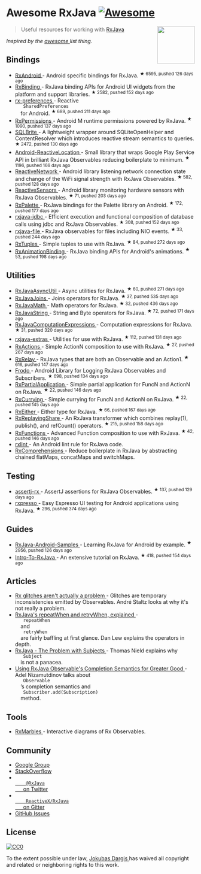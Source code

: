 <h1>
 Awesome RxJava
 <a href="https://github.com/sindresorhus/awesome">
  <img alt="Awesome" src="https://cdn.rawgit.com/sindresorhus/awesome/d7305f38d29fed78fa85652e3a63e154dd8e8829/media/badge.svg"/>
 </a>
</h1>
<p>
 <a href="http://reactivex.io/">
  <img align="right" src="http://reactivex.io/assets/Rx_Logo_S.png" width="100"/>
 </a>
</p>
<blockquote>
 <p>
  Useful resources for working with
  <a href="https://github.com/ReactiveX/RxJava">
   RxJava
  </a>
 </p>
</blockquote>
<p>
 <em>
  Inspired by the
  <a href="https://github.com/sindresorhus/awesome">
   awesome
  </a>
  list thing.
 </em>
</p>
<h2>
 Bindings
</h2>
<ul>
 <li>
  <a href="https://github.com/ReactiveX/RxAndroid">
   RxAndroid
  </a>
  - Android specific bindings for RxJava.
  <sup>
   &#9733 6595, pushed 126 days ago
  </sup>
 </li>
 <li>
  <a href="https://github.com/JakeWharton/RxBinding">
   RxBinding
  </a>
  - RxJava binding APIs for Android UI widgets from the platform and support libraries.
  <sup>
   &#9733 2582, pushed 152 days ago
  </sup>
 </li>
 <li>
  <a href="https://github.com/f2prateek/rx-preferences">
   rx-preferences
  </a>
  - Reactive
  <code>
   SharedPreferences
  </code>
  for Android.
  <sup>
   &#9733 689, pushed 211 days ago
  </sup>
 </li>
 <li>
  <a href="https://github.com/tbruyelle/RxPermissions">
   RxPermissions
  </a>
  - Android M runtime permissions powered by RxJava.
  <sup>
   &#9733 1090, pushed 137 days ago
  </sup>
 </li>
 <li>
  <a href="https://github.com/square/sqlbrite">
   SQLBrite
  </a>
  - A lightweight wrapper around SQLiteOpenHelper and ContentResolver which introduces reactive stream semantics to queries.
  <sup>
   &#9733 2472, pushed 130 days ago
  </sup>
 </li>
 <li>
  <a href="https://github.com/mcharmas/Android-ReactiveLocation">
   Android-ReactiveLocation
  </a>
  - Small library that wraps Google Play Service API in brilliant RxJava Observables reducing boilerplate to minimum.
  <sup>
   &#9733 1196, pushed 166 days ago
  </sup>
 </li>
 <li>
  <a href="https://github.com/pwittchen/ReactiveNetwork">
   ReactiveNetwork
  </a>
  - Android library listening network connection state and change of the WiFi signal strength with RxJava Observables.
  <sup>
   &#9733 582, pushed 128 days ago
  </sup>
 </li>
 <li>
  <a href="https://github.com/pwittchen/ReactiveSensors">
   ReactiveSensors
  </a>
  - Android library monitoring hardware sensors with RxJava Observables.
  <sup>
   &#9733 71, pushed 203 days ago
  </sup>
 </li>
 <li>
  <a href="https://github.com/hzsweers/RxPalette">
   RxPalette
  </a>
  - RxJava bindings for the Palette library on Android.
  <sup>
   &#9733 172, pushed 177 days ago
  </sup>
 </li>
 <li>
  <a href="https://github.com/davidmoten/rxjava-jdbc">
   rxjava-jdbc
  </a>
  - Efficient execution and functional composition of database calls using jdbc and RxJava Observables.
  <sup>
   &#9733 308, pushed 152 days ago
  </sup>
 </li>
 <li>
  <a href="https://github.com/davidmoten/rxjava-file">
   rxjava-file
  </a>
  - RxJava observables for files including NIO events.
  <sup>
   &#9733 33, pushed 244 days ago
  </sup>
 </li>
 <li>
  <a href="https://github.com/pakoito/RxTuples">
   RxTuples
  </a>
  - Simple tuples to use with RxJava.
  <sup>
   &#9733 84, pushed 272 days ago
  </sup>
 </li>
 <li>
  <a href="https://github.com/blipinsk/RxAnimationBinding">
   RxAnimationBinding
  </a>
  - RxJava binding APIs for Android's animations.
  <sup>
   &#9733 53, pushed 198 days ago
  </sup>
 </li>
</ul>
<h2>
 Utilities
</h2>
<ul>
 <li>
  <a href="https://github.com/ReactiveX/RxJavaAsyncUtil">
   RxJavaAsyncUtil
  </a>
  - Async utilities for RxJava.
  <sup>
   &#9733 60, pushed 271 days ago
  </sup>
 </li>
 <li>
  <a href="https://github.com/ReactiveX/RxJavaJoins">
   RxJavaJoins
  </a>
  - Joins operators for RxJava.
  <sup>
   &#9733 37, pushed 535 days ago
  </sup>
 </li>
 <li>
  <a href="https://github.com/ReactiveX/RxJavaMath">
   RxJavaMath
  </a>
  - Math operators for RxJava.
  <sup>
   &#9733 32, pushed 436 days ago
  </sup>
 </li>
 <li>
  <a href="https://github.com/ReactiveX/RxJavaString">
   RxJavaString
  </a>
  - 
String and Byte operators for RxJava.
  <sup>
   &#9733 72, pushed 171 days ago
  </sup>
 </li>
 <li>
  <a href="https://github.com/ReactiveX/RxJavaComputationExpressions">
   RxJavaComputationExpressions
  </a>
  - Computation expressions for RxJava.
  <sup>
   &#9733 31, pushed 320 days ago
  </sup>
 </li>
 <li>
  <a href="https://github.com/davidmoten/rxjava-extras">
   rxjava-extras
  </a>
  - Utilities for use with RxJava.
  <sup>
   &#9733 112, pushed 131 days ago
  </sup>
 </li>
 <li>
  <a href="https://github.com/pakoito/RxActions">
   RxActions
  </a>
  - Simple ActionN composition to use with RxJava.
  <sup>
   &#9733 27, pushed 267 days ago
  </sup>
 </li>
 <li>
  <a href="https://github.com/JakeWharton/RxRelay">
   RxRelay
  </a>
  - RxJava types that are both an Observable and an Action1.
  <sup>
   &#9733 616, pushed 147 days ago
  </sup>
 </li>
 <li>
  <a href="https://github.com/android10/frodo">
   Frodo
  </a>
  - Android Library for Logging RxJava Observables and Subscribers.
  <sup>
   &#9733 698, pushed 134 days ago
  </sup>
 </li>
 <li>
  <a href="https://github.com/pakoito/RxPartialApplication">
   RxPartialApplication
  </a>
  - Simple partial application for FuncN and ActionN on RxJava.
  <sup>
   &#9733 22, pushed 146 days ago
  </sup>
 </li>
 <li>
  <a href="https://github.com/pakoito/RxCurrying">
   RxCurrying
  </a>
  - Simple currying for FuncN and ActionN on RxJava.
  <sup>
   &#9733 22, pushed 145 days ago
  </sup>
 </li>
 <li>
  <a href="https://github.com/eleventigers/rxeither">
   RxEither
  </a>
  - Either type for RxJava.
  <sup>
   &#9733 66, pushed 167 days ago
  </sup>
 </li>
 <li>
  <a href="https://github.com/JakeWharton/RxReplayingShare">
   RxReplayingShare
  </a>
  - An RxJava transformer which combines replay(1), publish(), and refCount() operators.
  <sup>
   &#9733 215, pushed 158 days ago
  </sup>
 </li>
 <li>
  <a href="https://github.com/pakoito/RxFunctions">
   RxFunctions
  </a>
  - Advanced Function composition to use with RxJava.
  <sup>
   &#9733 42, pushed 146 days ago
  </sup>
 </li>
 <li>
  <a href="https://bitbucket.org/littlerobots/rxlint">
   rxlint
  </a>
  - An Android lint rule for RxJava code.
 </li>
 <li>
  <a href="https://github.com/pakoito/RxComprehensions">
   RxComprehensions
  </a>
  - Reduce boilerplate in RxJava by abstracting chained flatMaps, concatMaps and switchMaps.
 </li>
</ul>
<h2>
 Testing
</h2>
<ul>
 <li>
  <a href="https://github.com/ribot/assertj-rx">
   assertj-rx
  </a>
  - AssertJ assertions for RxJava Observables.
  <sup>
   &#9733 137, pushed 129 days ago
  </sup>
 </li>
 <li>
  <a href="https://github.com/novoda/rxpresso">
   rxpresso
  </a>
  - Easy Espresso UI testing for Android applications using RxJava.
  <sup>
   &#9733 296, pushed 374 days ago
  </sup>
 </li>
</ul>
<h2>
 Guides
</h2>
<ul>
 <li>
  <a href="https://github.com/kaushikgopal/RxJava-Android-Samples">
   RxJava-Android-Samples
  </a>
  - Learning RxJava for Android by example.
  <sup>
   &#9733 2956, pushed 126 days ago
  </sup>
 </li>
 <li>
  <a href="https://github.com/Froussios/Intro-To-RxJava">
   Intro-To-RxJava
  </a>
  - An extensive tutorial on RxJava.
  <sup>
   &#9733 418, pushed 154 days ago
  </sup>
 </li>
</ul>
<h2>
 Articles
</h2>
<ul>
 <li>
  <a href="http://staltz.com/rx-glitches-arent-actually-a-problem.html">
   Rx glitches aren't actually a problem
  </a>
  - Glitches are temporary inconsistencies emitted by Observables. André Staltz looks at why it's not really a problem.
 </li>
 <li>
  <a href="http://blog.danlew.net/2016/01/25/rxjavas-repeatwhen-and-retrywhen-explained/">
   RxJava's repeatWhen and retryWhen, explained
  </a>
  -
  <code>
   repeatWhen
  </code>
  and
  <code>
   retryWhen
  </code>
  are fairly baffling at first glance. Dan Lew explains the operators in depth.
 </li>
 <li>
  <a href="http://tomstechnicalblog.blogspot.co.uk/2016/03/rxjava-problem-with-subjects.html">
   RxJava - The Problem with Subjects
  </a>
  - Thomas Nield explains why
  <code>
   Subject
  </code>
  is not a panacea.
 </li>
 <li>
  <a href="https://adelnizamutdinov.github.io/blog/2015/01/23/using-rxjavas-observable-semantics-for-greater-good/">
   Using RxJava Observable's Completion Semantics for Greater Good
  </a>
  - Adel Nizamutdinov talks about
  <code>
   Observable
  </code>
  ’s completion semantics and
  <code>
   Subscriber.add(Subscription)
  </code>
  method.
 </li>
</ul>
<h2>
 Tools
</h2>
<ul>
 <li>
  <a href="http://rxmarbles.com/">
   RxMarbles
  </a>
  - Interactive diagrams of Rx Observables.
 </li>
</ul>
<h2>
 Community
</h2>
<ul>
 <li>
  <a href="http://groups.google.com/d/forum/rxjava">
   Google Group
  </a>
 </li>
 <li>
  <a href="http://stackoverflow.com/search?q=rx-java">
   StackOverflow
  </a>
 </li>
 <li>
  <a href="http://twitter.com/RxJava">
   <code>
    @RxJava
   </code>
   on Twitter
  </a>
 </li>
 <li>
  <a href="https://gitter.im/ReactiveX/RxJava">
   <code>
    ReactiveX/RxJava
   </code>
   on Gitter
  </a>
 </li>
 <li>
  <a href="https://github.com/ReactiveX/RxJava/issues">
   GitHub Issues
  </a>
 </li>
</ul>
<h2>
 License
</h2>
<p>
 <a href="https://creativecommons.org/publicdomain/zero/1.0/">
  <img alt="CC0" src="https://i.creativecommons.org/p/zero/1.0/88x31.png"/>
 </a>
</p>
<p>
 To the extent possible under law,
 <a href="http://jokubasdargis.net/">
  Jokubas Dargis
 </a>
 has waived all copyright and related or neighboring rights to this work.
</p>
